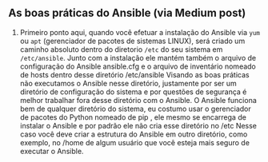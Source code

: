 ## As boas práticas do Ansible (via Medium post)


1. Primeiro ponto aqui, quando você efetuar a instalação do Ansible via `yum` ou `apt` (gerenciador de pacotes de sistemas LINUX), será criado um caminho absoluto dentro do diretorio `/etc` do seu sistema em `/etc/ansible`. Junto com a instalação ele mantém também o arquivo de configuração do Ansible ansible.cfg e o arquivo de inventário nomeado de hosts dentro desse diretório /etc/ansible Visando as boas práticas não executamos o Ansible nesse diretório, justamente por ser um diretório de configuração do sistema e por questões de segurança é melhor trabalhar fora desse diretório com o Ansible. O Ansible funciona bem de qualquer diretório do sistema, eu costumo usar o gerenciador de pacotes do Python nomeado de pip , ele mesmo se encarrega de instalar o Ansible e por padrão ele não cria esse diretório no /etc Nesse caso você deve criar a estrutura do Ansible em outro diretório, como exemplo, no /home de algum usuário que você esteja mais seguro de executar o Ansible.
